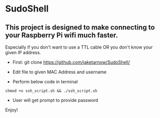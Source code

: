 # SudoShell

## This project is designed to make connecting to your Raspberry Pi wifi much faster.
Especially if you don't want to use a TTL cable OR you don't know your given IP address. 

* First: git clone https://github.com/jaketarnow/SudoShell/
* Edit file to given MAC Address and username

* Perform below code in terminal


```chmod +x ssh_script.sh && ./ssh_script.sh```

* User will get prompt to provide password


Enjoy!
